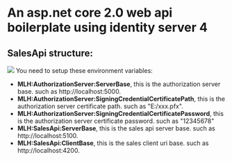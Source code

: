 # An asp.net core 2.0 web api boilerplate using identity server 4
## SalesApi structure:
![](https://images2018.cnblogs.com/blog/986268/201803/986268-20180318201304285-2050116601.png)
You need to setup these environment variables:   
* **MLH:AuthorizationServer:ServerBase**, this is the authorization server base. such as http://localhost:5000.   
* **MLH:AuthorizationServer:SigningCredentialCertificatePath**, this is the authorization server certificate path. such as "E:/xxx.pfx".  
* **MLH:AuthorizationServer:SigningCredentialCertificatePassword**, this is the authorization server certificate password. such as "12345678"  
* **MLH:SalesApi:ServerBase**, this is the sales api server base. such as http://localhost:5100.     
* **MLH:SalesApi:ClientBase**, this is the sales client uri base. such as http://localhost:4200.  
